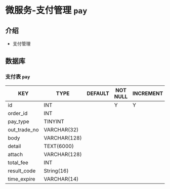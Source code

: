 # 微服务-支付管理 `pay`

## 介绍

- 支付管理

## 数据库

### 支付表 `pay`

| KEY          | TYPE         | DEFAULT | NOT NULL | INCREMENT | PRIMARY | FOREIGN | REMARK |
|--------------|--------------|---------|----------|-----------|---------|---------|--------|
| id           | INT          |         | Y        | Y         | Y       |         |        |
| order_id     | INT          |         |          |           |         |         |        |
| pay_type     | TINYINT      |         |          |           |         |         |        |
| out_trade_no | VARCHAR(32)  |         |          |           |         |         |        |
| body         | VARCHAR(128) |         |          |           |         |         |        |
| detail       | TEXT(6000)   |         |          |           |         |         |        |
| attach       | VARCHAR(128) |         |          |           |         |         |        |
| total_fee    | INT          |         |          |           |         |         |        |
| result_code  | String(16)   |         |          |           |         |         |        |
| time_expire  | VARCHAR(14)  |         |          |           |         |         |        |
